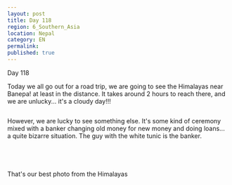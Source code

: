 ```yaml
---
layout: post
title: Day 118
region: 6_Southern_Asia
location: Nepal
category: EN
permalink:
published: true
---
```


Day 118

Today we all go out for a road trip, we are going to see the Himalayas near Banepa! at least in the distance. It takes around 2 hours to reach there, and we are unlucky... it's a cloudy day!!!

<p><a
href="https://lh3.googleusercontent.com/sxJpGX1XmbEyhtVCR0VgkCT4q9i00RtSElbVk8DlqulM7_Shb82hd3hrxui7eQKU4FczOpA2_6TpfgSdzz93bMDDxkCjmjg45t0hXoTfBn6jE8chIzDPQ767rWjsItHg-nQPD4ffW_yDUG7Q1u3kCBcvMqtw8QD447RA3vY4BBgIgHiiNW98uP00xM37uOQoruwvcN9GBmoojGL4e2bYJVmdfdCp4frIjG7HL9NC9b1pD52VPelVk8ulpmQdx9XoonPlo7E6X95aAtDk6JCjg7q5cxV5aGkngN1ElmVPYltpdMzq1XlR8PshFrtXtU5FSgOgbysH2fQ8wrAlzG6_tXifKdoqboJfM-QP3sxZx_Xhwj4f74lHXldMVekaMcktlM8wL_6uGQIu1alCQHbFh5lbIIbXAYVrGEfDpXGITzNpfUMfYkbjLNPRild4-j4OfBbIircZlciWjWNWfM_8K4WuBcAa0_fjvEwfQqyp2Loh7__0qmQOtXIQ_EMX2dRI3S2RT8GRQuS8jWPcY5lzXsdTiQwrExYhstYaFxZST2GAA_W761kWyWh6AkLp1dbWG89ezubz3aI5oqwFJE3Yj7TvC9o0qoahUOKttwyvX3lxH0JCzB5xVQ-DWdmZjIavWMXWg-mjW9D8ncH-dNOPG8WQKVg5MS3It6Gz9mIAsQ_x_O1n7bSbDrKRig=w669-h502-no"><img 
src="https://lh3.googleusercontent.com/sxJpGX1XmbEyhtVCR0VgkCT4q9i00RtSElbVk8DlqulM7_Shb82hd3hrxui7eQKU4FczOpA2_6TpfgSdzz93bMDDxkCjmjg45t0hXoTfBn6jE8chIzDPQ767rWjsItHg-nQPD4ffW_yDUG7Q1u3kCBcvMqtw8QD447RA3vY4BBgIgHiiNW98uP00xM37uOQoruwvcN9GBmoojGL4e2bYJVmdfdCp4frIjG7HL9NC9b1pD52VPelVk8ulpmQdx9XoonPlo7E6X95aAtDk6JCjg7q5cxV5aGkngN1ElmVPYltpdMzq1XlR8PshFrtXtU5FSgOgbysH2fQ8wrAlzG6_tXifKdoqboJfM-QP3sxZx_Xhwj4f74lHXldMVekaMcktlM8wL_6uGQIu1alCQHbFh5lbIIbXAYVrGEfDpXGITzNpfUMfYkbjLNPRild4-j4OfBbIircZlciWjWNWfM_8K4WuBcAa0_fjvEwfQqyp2Loh7__0qmQOtXIQ_EMX2dRI3S2RT8GRQuS8jWPcY5lzXsdTiQwrExYhstYaFxZST2GAA_W761kWyWh6AkLp1dbWG89ezubz3aI5oqwFJE3Yj7TvC9o0qoahUOKttwyvX3lxH0JCzB5xVQ-DWdmZjIavWMXWg-mjW9D8ncH-dNOPG8WQKVg5MS3It6Gz9mIAsQ_x_O1n7bSbDrKRig=w669-h502-no" class="oversize" alt=""></a></p>

However, we are lucky to see something else. It's some kind of ceremony mixed with a banker changing old money for new money and doing loans... a quite bizarre situation. The guy with the white tunic is the banker.

<p><a
href="https://lh3.googleusercontent.com/xsWgJq8y0aac0Yd3l3rjwMYQ1Ng_fLMvkpvm4hE9Xavl5a_52t3AhWE-87JA2Hg9YGw7NFzpAQR-rI79_Y5-zqCpExypBD11yLepdaw9PHN0ukCRN93UsuJnEGZZV4RwijXKyFWQ_DeNtMUCCoEBEd2lej6QClMp8KqemkRR_foPc6bWlns2s5JxftMiNteevjsjhL16DBibMoXLTD1XNwzAtzvqBFZKLP8sqtpz7Dug8Ikq_v1wqDlsGpkvYq61AtIkUb3FczCgEJ6_zAI8wTkPAw8RbNQ2lMl27DrRXHgSWuvk-XAnYKYbPSpujACAuwVo3KacFO4SDIJazEAtEgICu9gSJbZSc_qjLzqg-85i-e51pe82rjsK5cpeRaEr_CiMDrMs6Xo941OWKlwGn2F99gKcoZOWl8UmDGDmJ7MdsFpGhBogcketIZJHWkkALgHb1-HnEFKqCn9GdAdUPk2R4zITBrsIcWQfo28KMcbmTYXzfPyjV2rsTHvS_7DVKim30IyxKcfoqQnUS-pBX02PaDYUzkQ3kB0a9w5Mbwgnq_uxsZ6m80ojpx5dKugV0Wu5bFfJaYMIZA8G8-lDysGajG_RuBTQeAkfxkYjxpwptvxOI2gktarsVHLPK0a4Ce-6KQCp1ybcrv4Cy5LB0GYP_cs2rk-HOhd1Cj8vv5nD7ExxYBfCflDbiA=w669-h502-no"><img 
src="https://lh3.googleusercontent.com/xsWgJq8y0aac0Yd3l3rjwMYQ1Ng_fLMvkpvm4hE9Xavl5a_52t3AhWE-87JA2Hg9YGw7NFzpAQR-rI79_Y5-zqCpExypBD11yLepdaw9PHN0ukCRN93UsuJnEGZZV4RwijXKyFWQ_DeNtMUCCoEBEd2lej6QClMp8KqemkRR_foPc6bWlns2s5JxftMiNteevjsjhL16DBibMoXLTD1XNwzAtzvqBFZKLP8sqtpz7Dug8Ikq_v1wqDlsGpkvYq61AtIkUb3FczCgEJ6_zAI8wTkPAw8RbNQ2lMl27DrRXHgSWuvk-XAnYKYbPSpujACAuwVo3KacFO4SDIJazEAtEgICu9gSJbZSc_qjLzqg-85i-e51pe82rjsK5cpeRaEr_CiMDrMs6Xo941OWKlwGn2F99gKcoZOWl8UmDGDmJ7MdsFpGhBogcketIZJHWkkALgHb1-HnEFKqCn9GdAdUPk2R4zITBrsIcWQfo28KMcbmTYXzfPyjV2rsTHvS_7DVKim30IyxKcfoqQnUS-pBX02PaDYUzkQ3kB0a9w5Mbwgnq_uxsZ6m80ojpx5dKugV0Wu5bFfJaYMIZA8G8-lDysGajG_RuBTQeAkfxkYjxpwptvxOI2gktarsVHLPK0a4Ce-6KQCp1ybcrv4Cy5LB0GYP_cs2rk-HOhd1Cj8vv5nD7ExxYBfCflDbiA=w669-h502-no" class="oversize" alt=""></a></p>

<p><a
href="https://lh3.googleusercontent.com/a2hqosWNswJybM_zWJL0_NQOhN4v4MduIVuQQXVsnuNmh0p1O5JYWWh229UwYh4dI3T-sEAShmJpWX4GZdU-f192oMsMItK_8KLiJI61hS8jIHxdvw-n5ZKrtilaLMdiPCxi-1kGMdRAvjqpUWbsWiB7XVxJRll7dzlBtbXTYPLN0l6nIuNxNjJfaFyLttVccfcaDPXkm2Ddsrm9yQxtLUnfms9wxIe_8KZ1FQXaHrb2Rr3fwm7QbOvQ4Cnsq40-aU4EsrChqBrsHkLjaqPEFCmRajUjsPo-jxBXrgDWlvNfp-7lqWF-IuIegsTicOiwT7hu0xXgIq0nB-7Joz5CzQcoGiXJRshA5Dd5ZGEsmSDnG6iS7Seo1lfqr6lDRufM3RZztyLbMAUyEMmws3eWPsyiwd2MsQrp6E39JwER3er21nhtUtbRYjQdNSboLG1pY3PLPnUvpVt7K0N2z6URJh9_knPDSS_tSdP8y3M02QBxAijX7ydlatFv-qZgkzPHMP8j_ONVj4WCk-WD7VUXmxUXRo7R7fAJkwKWRRyX4aBfK-Uflzm3fsLWoWUc5zN4HE02aMhIu0eher5KwMqG5B1t4oUsvdJnNQnomNXSRgFzNacsDZ4WjdelyNp1ryVIu0LMw8Kg3bl-AiSupb_s0GuUgPuw6J4VanEgZGwKvA0GR_c3UJcuzhzStQ=w836-h627-no"><img 
src="https://lh3.googleusercontent.com/a2hqosWNswJybM_zWJL0_NQOhN4v4MduIVuQQXVsnuNmh0p1O5JYWWh229UwYh4dI3T-sEAShmJpWX4GZdU-f192oMsMItK_8KLiJI61hS8jIHxdvw-n5ZKrtilaLMdiPCxi-1kGMdRAvjqpUWbsWiB7XVxJRll7dzlBtbXTYPLN0l6nIuNxNjJfaFyLttVccfcaDPXkm2Ddsrm9yQxtLUnfms9wxIe_8KZ1FQXaHrb2Rr3fwm7QbOvQ4Cnsq40-aU4EsrChqBrsHkLjaqPEFCmRajUjsPo-jxBXrgDWlvNfp-7lqWF-IuIegsTicOiwT7hu0xXgIq0nB-7Joz5CzQcoGiXJRshA5Dd5ZGEsmSDnG6iS7Seo1lfqr6lDRufM3RZztyLbMAUyEMmws3eWPsyiwd2MsQrp6E39JwER3er21nhtUtbRYjQdNSboLG1pY3PLPnUvpVt7K0N2z6URJh9_knPDSS_tSdP8y3M02QBxAijX7ydlatFv-qZgkzPHMP8j_ONVj4WCk-WD7VUXmxUXRo7R7fAJkwKWRRyX4aBfK-Uflzm3fsLWoWUc5zN4HE02aMhIu0eher5KwMqG5B1t4oUsvdJnNQnomNXSRgFzNacsDZ4WjdelyNp1ryVIu0LMw8Kg3bl-AiSupb_s0GuUgPuw6J4VanEgZGwKvA0GR_c3UJcuzhzStQ=w836-h627-no" class="oversize" alt=""></a></p>

<p><a
href="https://lh3.googleusercontent.com/Ajs9iHcJerGvdMMCx6CGOZ41L3YrYrZbvpJsAKlPPwL28qpaRbg5v0K30KzIrr-t3YCAkGwm0eVQCWaZgNSgAXG3Njq6S-tY6qGql7PcGu9JvJGpoHuAIXi_6lMRwet_2z-uV1Z_SiaqBsZbvfRnA1Y7gkDT9RRbreZi_Kly7mMEz94k-AvpsNqktdEp0vmZCFkx-oyGjY9qLv_JQQ14cmj4_EgZoA7IIAqEBxyok6cp3Ob5YreoHIe7GEaPu5Yp0QZzgv2UKhZBO3N4EHqxdAUqVQCQgqN75cHM7Z_SRPZjjUcVwQZ8U72qU8gLHuYaw-eNe22l6wX2ox-LDwDoHCuwofdwC3skTjXPBU2NdEeFfg1463zC1_z-ktqG0EamdrZeHujJyIDsCnte7OWaxQmP0I_DeHAJJ-gROID-2D-DWSxXZu3YLu7bGgal335iflvmwjLeSFXPiS0XSuxOW3qxZhdhk3x_ZW3s_KRQRHzAMTC66B77cdFIElMAgojF5mc7ecwhcd2vYdAM6twgDOTitCJzyPWpUkShzvCIQRhy4UPSBWqBSEtI99aA8rrIy9bxq8LGnr0E5uIbECIrDIIQNGk7sfK6eewJHId9NQhF7WBVj7BeKHJJku6uXfEsDRZUwXxx4GfxSNaKvrI8bVNzc4sQ0osmRAZi5U7bQafCg-V1jOIlf7dnBg=w836-h627-no"><img 
src="https://lh3.googleusercontent.com/Ajs9iHcJerGvdMMCx6CGOZ41L3YrYrZbvpJsAKlPPwL28qpaRbg5v0K30KzIrr-t3YCAkGwm0eVQCWaZgNSgAXG3Njq6S-tY6qGql7PcGu9JvJGpoHuAIXi_6lMRwet_2z-uV1Z_SiaqBsZbvfRnA1Y7gkDT9RRbreZi_Kly7mMEz94k-AvpsNqktdEp0vmZCFkx-oyGjY9qLv_JQQ14cmj4_EgZoA7IIAqEBxyok6cp3Ob5YreoHIe7GEaPu5Yp0QZzgv2UKhZBO3N4EHqxdAUqVQCQgqN75cHM7Z_SRPZjjUcVwQZ8U72qU8gLHuYaw-eNe22l6wX2ox-LDwDoHCuwofdwC3skTjXPBU2NdEeFfg1463zC1_z-ktqG0EamdrZeHujJyIDsCnte7OWaxQmP0I_DeHAJJ-gROID-2D-DWSxXZu3YLu7bGgal335iflvmwjLeSFXPiS0XSuxOW3qxZhdhk3x_ZW3s_KRQRHzAMTC66B77cdFIElMAgojF5mc7ecwhcd2vYdAM6twgDOTitCJzyPWpUkShzvCIQRhy4UPSBWqBSEtI99aA8rrIy9bxq8LGnr0E5uIbECIrDIIQNGk7sfK6eewJHId9NQhF7WBVj7BeKHJJku6uXfEsDRZUwXxx4GfxSNaKvrI8bVNzc4sQ0osmRAZi5U7bQafCg-V1jOIlf7dnBg=w836-h627-no" class="oversize" alt=""></a></p>


<p><a
href="https://lh3.googleusercontent.com/eYunVJpXr1niNHkImko1aWBax0Ua4_sLntE1fVYjIJXvrUDd9FrAe9n022wJZYLp7wD1pQvbGAKjg3HdW1-Ge3E55LmWYtERspC9RMNs36fixDzhGyxuGQK1lHw6ElQDrZCaDuFuolp4cHR7MmUxuoj0lRgPCCePBC0ug73lDcPnjVZoiSg4gQudk_ZkEWbBZKasHBJ1jZUjDd_SNPtbtkytlggJvec8sxlD5y67IYjjJF249UGlG1pNBX4x__gooIRfsuHcRgZIYGS8Jr354qOoHx9Dq0oIXXBHAUp5KMa7dh9JV-o-XcdCjLfm6dPuEuMtAJ8yb_Vk8mXiT78veum7gU9aF_svmYipZ82kNHbU0ZyC7nQ4TV-ODyvxw6-eDF9PuAs-f7BHtGIfekYDwYKQit57FJYtER3yGqLIiYNI7l22u0TCammr4c2iRC0wiCl2-dWSZ0hVQD3HmFfsLnFRJhMtkajXWmr2pY3FvNuhxzZSHQ3IZcuHBigkNYU-seIuCcxNnfNitPi3aGgQmHrsrLA0hWl52kCvu_9oySljZa2Mb2PhNI7QcI2GbPEhIifq6fvCK494WxIqKkvnTZVzgj5ekCm5VKmAPxOELnu7RnaFrurN0YVm19dKEKj77f_dg4aca6tOPXnHV6h0_W8LQxle6MVcYNtGVI5KpCsi7850jblBiwvgNg=w836-h627-no"><img 
src="https://lh3.googleusercontent.com/eYunVJpXr1niNHkImko1aWBax0Ua4_sLntE1fVYjIJXvrUDd9FrAe9n022wJZYLp7wD1pQvbGAKjg3HdW1-Ge3E55LmWYtERspC9RMNs36fixDzhGyxuGQK1lHw6ElQDrZCaDuFuolp4cHR7MmUxuoj0lRgPCCePBC0ug73lDcPnjVZoiSg4gQudk_ZkEWbBZKasHBJ1jZUjDd_SNPtbtkytlggJvec8sxlD5y67IYjjJF249UGlG1pNBX4x__gooIRfsuHcRgZIYGS8Jr354qOoHx9Dq0oIXXBHAUp5KMa7dh9JV-o-XcdCjLfm6dPuEuMtAJ8yb_Vk8mXiT78veum7gU9aF_svmYipZ82kNHbU0ZyC7nQ4TV-ODyvxw6-eDF9PuAs-f7BHtGIfekYDwYKQit57FJYtER3yGqLIiYNI7l22u0TCammr4c2iRC0wiCl2-dWSZ0hVQD3HmFfsLnFRJhMtkajXWmr2pY3FvNuhxzZSHQ3IZcuHBigkNYU-seIuCcxNnfNitPi3aGgQmHrsrLA0hWl52kCvu_9oySljZa2Mb2PhNI7QcI2GbPEhIifq6fvCK494WxIqKkvnTZVzgj5ekCm5VKmAPxOELnu7RnaFrurN0YVm19dKEKj77f_dg4aca6tOPXnHV6h0_W8LQxle6MVcYNtGVI5KpCsi7850jblBiwvgNg=w836-h627-no" class="oversize" alt=""></a></p>


That's our best photo from the Himalayas

<p><a
href="https://lh3.googleusercontent.com/p4Cq0nhNBGcR4c3hNfzJoM2knCGY-ZYWwA3uTuOyrDlDQRvSTho3rG8z79nKnX9hpe-m-eslbKrHZpy9XYlSFEfd2HvmPf4YhJeyCoQQvpy6mKhEqn2pkdHr9vN41UApCmTQL9JQXceVGx8mihew8XihlKejwXTgz7YFIfVWIk3zolUmTEeldrUv8K93wx1LQsqqDGZsRbP8ZOpfIcKKF5ntTXIgtuATkxtru4wGBfwf1BZbzkTTTD2ekBb-na0MAKxxf8srGZjQlw98LGfBDG-eH9SCpqW3SSvL-1D28NK9F0qi6ESGhUgWaWQXD4L5QIJ65-yMdBKp4KH4RSNLVnZGNZDXMOhTJZFeSaXFA5jr_TC6BoWB_dDftciuDl7bx-ygw_WU4uLI0xqvyNaxMn0qf94QYmfe_sj4M8WeBqpKzgpWJqX2mEiUkbpdBhVy3DV8ZDVpYGDTMrRdgAltcTwNyrxB0Qdu6DDzOfaPVGogFoxzeFtiOhyECnKK5ZW2QEr2I0Zt7PjZtVL8HS_MKtQuL88wn3K_dwZS5Dy9pxpGZ0hR9tglTrQ6nG65UkJlCqfmFtGGYD07cOvpmZge4BdaBV7J5i0xYiCWrSkF75FQbDtgqEZS-0Q2ZPCvM48zyusCmE0rl8-qXCF5kkcZ2c0_gWcCJIMOEm37ku0xdJRI0x_o1vZ4teXtNA=w836-h627-no"><img 
src="https://lh3.googleusercontent.com/p4Cq0nhNBGcR4c3hNfzJoM2knCGY-ZYWwA3uTuOyrDlDQRvSTho3rG8z79nKnX9hpe-m-eslbKrHZpy9XYlSFEfd2HvmPf4YhJeyCoQQvpy6mKhEqn2pkdHr9vN41UApCmTQL9JQXceVGx8mihew8XihlKejwXTgz7YFIfVWIk3zolUmTEeldrUv8K93wx1LQsqqDGZsRbP8ZOpfIcKKF5ntTXIgtuATkxtru4wGBfwf1BZbzkTTTD2ekBb-na0MAKxxf8srGZjQlw98LGfBDG-eH9SCpqW3SSvL-1D28NK9F0qi6ESGhUgWaWQXD4L5QIJ65-yMdBKp4KH4RSNLVnZGNZDXMOhTJZFeSaXFA5jr_TC6BoWB_dDftciuDl7bx-ygw_WU4uLI0xqvyNaxMn0qf94QYmfe_sj4M8WeBqpKzgpWJqX2mEiUkbpdBhVy3DV8ZDVpYGDTMrRdgAltcTwNyrxB0Qdu6DDzOfaPVGogFoxzeFtiOhyECnKK5ZW2QEr2I0Zt7PjZtVL8HS_MKtQuL88wn3K_dwZS5Dy9pxpGZ0hR9tglTrQ6nG65UkJlCqfmFtGGYD07cOvpmZge4BdaBV7J5i0xYiCWrSkF75FQbDtgqEZS-0Q2ZPCvM48zyusCmE0rl8-qXCF5kkcZ2c0_gWcCJIMOEm37ku0xdJRI0x_o1vZ4teXtNA=w836-h627-no" class="oversize" alt=""></a></p>

